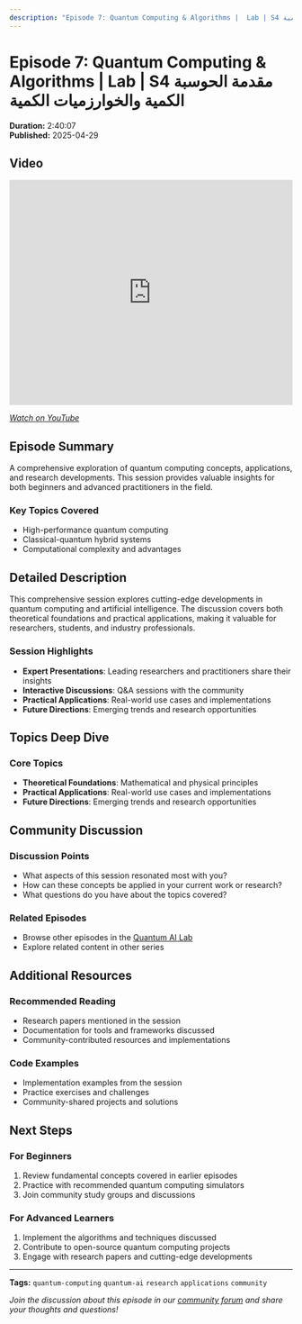 ```yaml
---
description: "Episode 7: Quantum Computing & Algorithms |  Lab | S4 مقدمة الحوسبة الكمية والخوارزميات الكمية - Comprehensive exploration of quantum computing topics with expert insights and practical applications."
---
```


# Episode 7: Quantum Computing & Algorithms |  Lab | S4 مقدمة الحوسبة الكمية والخوارزميات الكمية

**Duration:** 2:40:07  
**Published:** 2025-04-29

## Video

<iframe width="100%" height="400" src="https://www.youtube.com/embed/YwxrOxNdxSE" title="Quantum Computing & Algorithms | Quantum AI Lab | S4 مقدمة الحوسبة الكمية والخوارزميات الكمية" frameborder="0" allow="accelerometer; autoplay; clipboard-write; encrypted-media; gyroscope; picture-in-picture" allowfullscreen></iframe>

*[Watch on YouTube](https://www.youtube.com/watch?v=YwxrOxNdxSE)*

## Episode Summary

A comprehensive exploration of quantum computing concepts, applications, and research developments. This session provides valuable insights for both beginners and advanced practitioners in the field.

### Key Topics Covered
- High-performance quantum computing
- Classical-quantum hybrid systems
- Computational complexity and advantages

## Detailed Description

This comprehensive session explores cutting-edge developments in quantum computing and artificial intelligence. The discussion covers both theoretical foundations and practical applications, making it valuable for researchers, students, and industry professionals.

### Session Highlights

- **Expert Presentations**: Leading researchers and practitioners share their insights
- **Interactive Discussions**: Q&A sessions with the community
- **Practical Applications**: Real-world use cases and implementations
- **Future Directions**: Emerging trends and research opportunities

## Topics Deep Dive


### Core Topics
- **Theoretical Foundations**: Mathematical and physical principles
- **Practical Applications**: Real-world use cases and implementations
- **Future Directions**: Emerging trends and research opportunities


## Community Discussion

### Discussion Points
- What aspects of this session resonated most with you?
- How can these concepts be applied in your current work or research?
- What questions do you have about the topics covered?

### Related Episodes
- Browse other episodes in the [Quantum AI Lab](index.md)
- Explore related content in other series

## Additional Resources

### Recommended Reading
- Research papers mentioned in the session
- Documentation for tools and frameworks discussed
- Community-contributed resources and implementations

### Code Examples
- Implementation examples from the session
- Practice exercises and challenges
- Community-shared projects and solutions

## Next Steps

### For Beginners
1. Review fundamental concepts covered in earlier episodes
2. Practice with recommended quantum computing simulators
3. Join community study groups and discussions

### For Advanced Learners
1. Implement the algorithms and techniques discussed
2. Contribute to open-source quantum computing projects
3. Engage with research papers and cutting-edge developments

---

**Tags:** `quantum-computing` `quantum-ai` `research` `applications` `community`

*Join the discussion about this episode in our [community forum](https://github.com/yourusername/quantum-ai/discussions) and share your thoughts and questions!*
